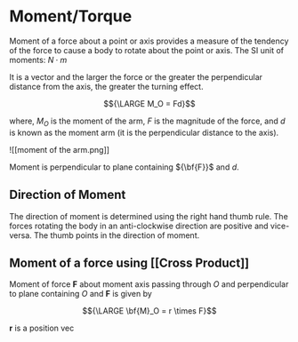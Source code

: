 # Moment/Torque

Moment of a force about a point or axis provides a measure of the tendency of the force to cause a body to rotate about the point or axis. The SI unit of moments: ${N \cdot m}$

It is a vector and the larger the force or the greater the perpendicular distance from the axis, the greater the turning effect.

$${\LARGE M_O = Fd}$$

where,
${M_O}$ is the moment of the arm,
${F}$ is the magnitude of the force, and 
${d}$ is known as the moment arm (it is the perpendicular distance to the axis).

![[moment of the arm.png]]

Moment is perpendicular to plane containing ${\bf{F}}$ and ${d}$.

## Direction of Moment

The direction of moment is determined using the right hand thumb rule. The forces rotating the body in an anti-clockwise direction are positive and vice-versa. The thumb points in the direction of moment.

## Moment of a force using [[Cross Product]]

Moment of force **F** about moment axis passing through *O* and perpendicular to plane containing *O* and **F** is given by

$${\LARGE \bf{M}_O = r \times F}$$

**r** is a position vec